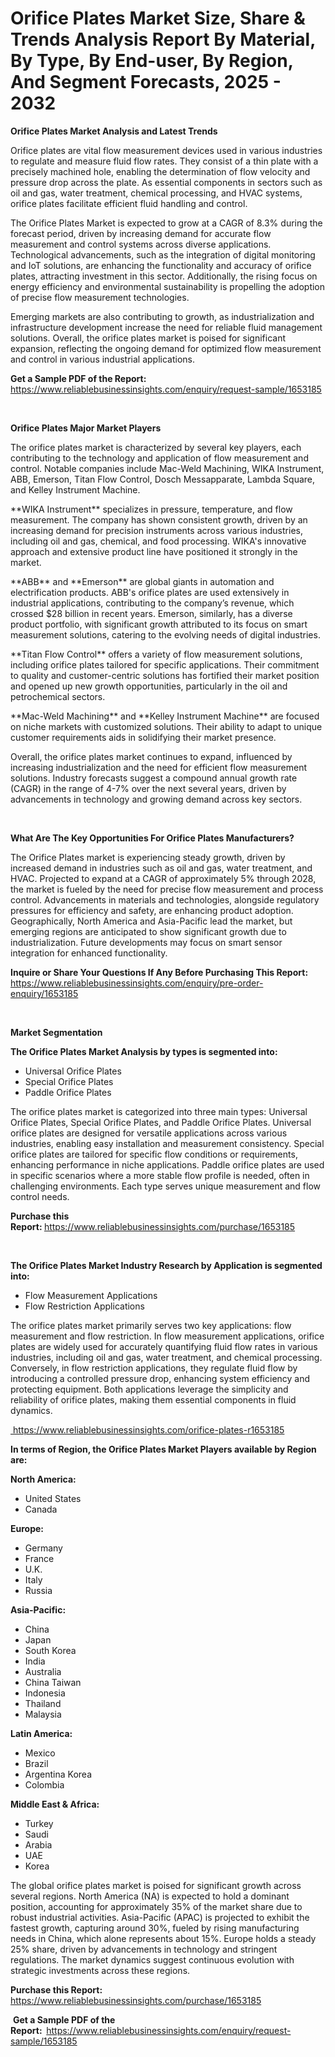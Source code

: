 <p><h1>Orifice Plates Market Size, Share & Trends Analysis Report By Material, By Type, By End-user, By Region, And Segment Forecasts, 2025 - 2032</h1></p><p><strong>Orifice Plates Market Analysis and Latest Trends</strong></p>
<p><p>Orifice plates are vital flow measurement devices used in various industries to regulate and measure fluid flow rates. They consist of a thin plate with a precisely machined hole, enabling the determination of flow velocity and pressure drop across the plate. As essential components in sectors such as oil and gas, water treatment, chemical processing, and HVAC systems, orifice plates facilitate efficient fluid handling and control.</p><p>The Orifice Plates Market is expected to grow at a CAGR of 8.3% during the forecast period, driven by increasing demand for accurate flow measurement and control systems across diverse applications. Technological advancements, such as the integration of digital monitoring and IoT solutions, are enhancing the functionality and accuracy of orifice plates, attracting investment in this sector. Additionally, the rising focus on energy efficiency and environmental sustainability is propelling the adoption of precise flow measurement technologies.</p><p>Emerging markets are also contributing to growth, as industrialization and infrastructure development increase the need for reliable fluid management solutions. Overall, the orifice plates market is poised for significant expansion, reflecting the ongoing demand for optimized flow measurement and control in various industrial applications.</p></p>
<p><strong>Get a Sample PDF of the Report:&nbsp;</strong> <a href="https://www.reliablebusinessinsights.com/enquiry/request-sample/1653185?utm_campaign=117&utm_medium=2&utm_source=Github&utm_content=ia&utm_term=16042025&utm_id=orifice-plates">https://www.reliablebusinessinsights.com/enquiry/request-sample/1653185</a></p>
<p>&nbsp;</p>
<p><strong>Orifice Plates Major Market Players</strong></p>
<p><p>The orifice plates market is characterized by several key players, each contributing to the technology and application of flow measurement and control. Notable companies include Mac-Weld Machining, WIKA Instrument, ABB, Emerson, Titan Flow Control, Dosch Messapparate, Lambda Square, and Kelley Instrument Machine.</p><p>**WIKA Instrument** specializes in pressure, temperature, and flow measurement. The company has shown consistent growth, driven by an increasing demand for precision instruments across various industries, including oil and gas, chemical, and food processing. WIKA's innovative approach and extensive product line have positioned it strongly in the market.</p><p>**ABB** and **Emerson** are global giants in automation and electrification products. ABB's orifice plates are used extensively in industrial applications, contributing to the company’s revenue, which crossed $28 billion in recent years. Emerson, similarly, has a diverse product portfolio, with significant growth attributed to its focus on smart measurement solutions, catering to the evolving needs of digital industries.</p><p>**Titan Flow Control** offers a variety of flow measurement solutions, including orifice plates tailored for specific applications. Their commitment to quality and customer-centric solutions has fortified their market position and opened up new growth opportunities, particularly in the oil and petrochemical sectors.</p><p>**Mac-Weld Machining** and **Kelley Instrument Machine** are focused on niche markets with customized solutions. Their ability to adapt to unique customer requirements aids in solidifying their market presence.</p><p>Overall, the orifice plates market continues to expand, influenced by increasing industrialization and the need for efficient flow measurement solutions. Industry forecasts suggest a compound annual growth rate (CAGR) in the range of 4-7% over the next several years, driven by advancements in technology and growing demand across key sectors.</p></p>
<p>&nbsp;</p>
<p><strong>What Are The Key Opportunities For Orifice Plates Manufacturers?</strong></p>
<p><p>The Orifice Plates market is experiencing steady growth, driven by increased demand in industries such as oil and gas, water treatment, and HVAC. Projected to expand at a CAGR of approximately 5% through 2028, the market is fueled by the need for precise flow measurement and process control. Advancements in materials and technologies, alongside regulatory pressures for efficiency and safety, are enhancing product adoption. Geographically, North America and Asia-Pacific lead the market, but emerging regions are anticipated to show significant growth due to industrialization. Future developments may focus on smart sensor integration for enhanced functionality.</p></p>
<p><strong>Inquire or Share Your Questions If Any Before Purchasing This Report:</strong> <a href="https://www.reliablebusinessinsights.com/enquiry/pre-order-enquiry/1653185?utm_campaign=117&utm_medium=2&utm_source=Github&utm_content=ia&utm_term=16042025&utm_id=orifice-plates">https://www.reliablebusinessinsights.com/enquiry/pre-order-enquiry/1653185</a></p>
<p>&nbsp;</p>
<p><strong>Market Segmentation</strong></p>
<p><strong>The Orifice Plates Market Analysis by types is segmented into:</strong></p>
<p><ul><li>Universal Orifice Plates</li><li>Special Orifice Plates</li><li>Paddle Orifice Plates</li></ul></p>
<p><p>The orifice plates market is categorized into three main types: Universal Orifice Plates, Special Orifice Plates, and Paddle Orifice Plates. Universal orifice plates are designed for versatile applications across various industries, enabling easy installation and measurement consistency. Special orifice plates are tailored for specific flow conditions or requirements, enhancing performance in niche applications. Paddle orifice plates are used in specific scenarios where a more stable flow profile is needed, often in challenging environments. Each type serves unique measurement and flow control needs.</p></p>
<p><strong>Purchase this Report:&nbsp;</strong><a href="https://www.reliablebusinessinsights.com/purchase/1653185?utm_campaign=117&utm_medium=2&utm_source=Github&utm_content=ia&utm_term=16042025&utm_id=orifice-plates">https://www.reliablebusinessinsights.com/purchase/1653185</a></p>
<p>&nbsp;</p>
<p><strong>The Orifice Plates Market Industry Research by Application is segmented into:</strong></p>
<p><ul><li>Flow Measurement Applications</li><li>Flow Restriction Applications</li></ul></p>
<p><p>The orifice plates market primarily serves two key applications: flow measurement and flow restriction. In flow measurement applications, orifice plates are widely used for accurately quantifying fluid flow rates in various industries, including oil and gas, water treatment, and chemical processing. Conversely, in flow restriction applications, they regulate fluid flow by introducing a controlled pressure drop, enhancing system efficiency and protecting equipment. Both applications leverage the simplicity and reliability of orifice plates, making them essential components in fluid dynamics.</p></p>
<p><a href="https://www.reliablebusinessinsights.com/orifice-plates-r1653185?utm_campaign=117&utm_medium=2&utm_source=Github&utm_content=ia&utm_term=16042025&utm_id=orifice-plates">&nbsp;https://www.reliablebusinessinsights.com/orifice-plates-r1653185</a></p>
<p><strong>In terms of Region, the Orifice Plates Market Players available by Region are:</strong></p>
<p>
    <p> <strong> North America: </strong>
        <ul>
            <li>United States</li>
            <li>Canada</li>
        </ul>
        </p> 
    <p> <strong> Europe: </strong>
        <ul>
            <li>Germany</li>
            <li>France</li>
            <li>U.K.</li>
            <li>Italy</li>
            <li>Russia</li>
        </ul>
        </p> 
    <p> <strong> Asia-Pacific: </strong>
        <ul>
            <li>China</li>
            <li>Japan</li>
            <li>South Korea</li>
            <li>India</li>
            <li>Australia</li>
            <li>China Taiwan</li>
            <li>Indonesia</li>
            <li>Thailand</li>
            <li>Malaysia</li>
        </ul>
        </p> 
    <p> <strong> Latin America: </strong>
        <ul>
            <li>Mexico</li>
            <li>Brazil</li>
            <li>Argentina Korea</li>
            <li>Colombia</li>
        </ul>
        </p> 
    <p> <strong> Middle East & Africa: </strong>
        <ul>
            <li>Turkey</li>
            <li>Saudi</li>
            <li>Arabia</li>
            <li>UAE</li>
            <li>Korea</li>
        </ul>
    </p>
    </p>
<p><p>The global orifice plates market is poised for significant growth across several regions. North America (NA) is expected to hold a dominant position, accounting for approximately 35% of the market share due to robust industrial activities. Asia-Pacific (APAC) is projected to exhibit the fastest growth, capturing around 30%, fueled by rising manufacturing needs in China, which alone represents about 15%. Europe holds a steady 25% share, driven by advancements in technology and stringent regulations. The market dynamics suggest continuous evolution with strategic investments across these regions.</p></p>
<p><strong>Purchase this Report: </strong><a href="https://www.reliablebusinessinsights.com/purchase/1653185?utm_campaign=117&utm_medium=2&utm_source=Github&utm_content=ia&utm_term=16042025&utm_id=orifice-plates">https://www.reliablebusinessinsights.com/purchase/1653185</a></p>
<p>&nbsp;<strong>Get a Sample PDF of the Report:&nbsp;&nbsp;</strong><a href="https://www.reliablebusinessinsights.com/enquiry/request-sample/1653185?utm_campaign=117&utm_medium=2&utm_source=Github&utm_content=ia&utm_term=16042025&utm_id=orifice-plates">https://www.reliablebusinessinsights.com/enquiry/request-sample/1653185</a></p>
<p><strong></strong></p>
<p><p></p><p></p><p></p></p>